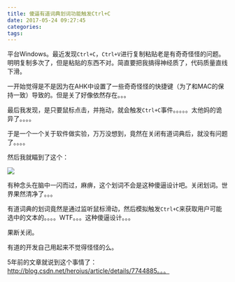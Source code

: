 ```yaml
---
title: 傻逼有道词典划词功能触发Ctrl+C
date: 2017-05-24 09:27:45
categories:
tags:
---
```


平台Windows。最近发现`Ctrl+C`，`Ctrl+V`进行复制粘贴老是有奇奇怪怪的问题。明明复制多次了，但是粘贴的东西不对。简直要把我搞得神经质了，代码质量直线下滑。

一开始觉得是不是因为在AHK中设置了一些奇奇怪怪的快捷键（为了和MAC的保持一致）导致的。但是关了好像依然存在。。。

最后我发现，是只要鼠标点击，并拖动，就会触发`Ctrl+C`事件。。。。。太他妈的诡异了。。。。

于是一个一个关于软件做实验，万万没想到，竟然在关闭有道词典后，就没有问题了。。。。

然后我就瞄到了这个：

![](/img/tools/youdao-ctrl-c.png)

有种念头在脑中一闪而过，麻痹，这个划词不会是这种傻逼设计吧。关闭划词。世界果然清净了。。。

有道词典的划词竟然是通过监听鼠标滑动，然后模拟触发`Ctrl+C`来获取用户可能选中的文本的。。。。WTF。。。这种傻逼设计。。。

果断关闭。

有道的开发自己用起来不觉得怪怪的么。

5年前的文章就说到这个事情了：http://blog.csdn.net/heroius/article/details/7744885。。。